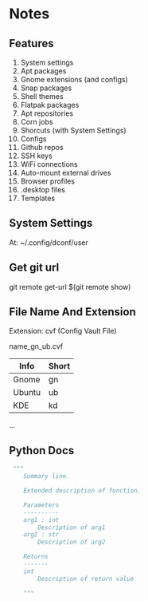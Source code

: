 # Notes

## Features

1.  System settings
2.  Apt packages
3.  Gnome extensions (and configs)
4.  Snap packages
5.  Shell themes
6.  Flatpak packages 
7.  Apt repositories
8.  Corn jobs
9.  Shorcuts (with System Settings)
10. Configs
11. Github repos
12. SSH keys
13. WiFi connections
14. Auto-mount external drives
15. Browser profiles
16. .desktop files
17. Templates

## System Settings

At: ~/.config/dconf/user

## Get git url

git remote get-url $(git remote show)

## File Name And Extension

Extension: cvf (Config Vault File)

name_gn_ub.cvf

| Info      | Short |
|-----------|-------|
| Gnome     | gn    |
| Ubuntu    | ub    |
| KDE       | kd    |
...

## Python Docs

```python
 """
    Summary line.

    Extended description of function.

    Parameters
    ----------
    arg1 : int
        Description of arg1
    arg2 : str
        Description of arg2

    Returns
    -------
    int
        Description of return value

    """
```
